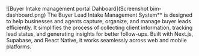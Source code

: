 ![Buyer Intake management portal Dahboard](Screenshot bim-dashboard.png)
The Buyer Lead Intake Management System** is designed to help businesses and agents capture, organize, and manage buyer leads efficiently. It simplifies the process of collecting client information, tracking lead status, and generating insights for better follow-ups. Built with Next.js, Supabase, and React Native, it works seamlessly across web and mobile platforms.

